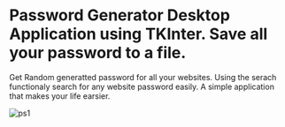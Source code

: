 # Password Generator Desktop Application using TKInter. Save all your password to a file. 
Get Random generatted password for all your websites. Using the serach functionaly
search for any website password easily. 
A simple application that makes your life earsier. 

![ps1](https://user-images.githubusercontent.com/83102811/183750378-659e1f65-b868-47fb-9bd0-7a144c3576ae.JPG)
